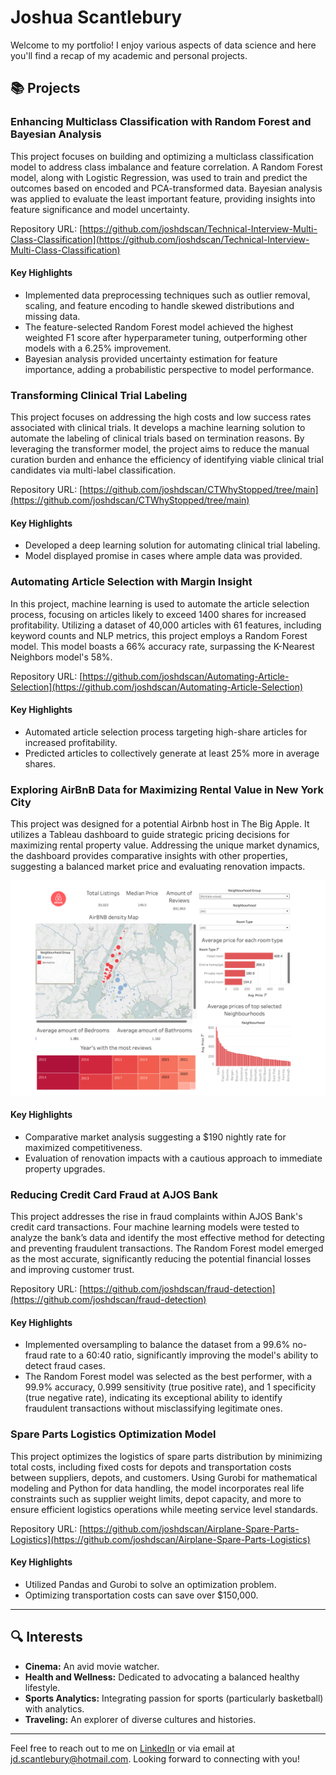 # Joshua Scantlebury

Welcome to my portfolio! I enjoy various aspects of data science and here you'll find a recap of my academic and personal projects.

## 📚 Projects

### Enhancing Multiclass Classification with Random Forest and Bayesian Analysis

This project focuses on building and optimizing a multiclass classification model to address class imbalance and feature correlation. A Random Forest model, along with Logistic Regression, was used to train and predict the outcomes based on encoded and PCA-transformed data. Bayesian analysis was applied to evaluate the least important feature, providing insights into feature significance and model uncertainty.

Repository URL: [https://github.com/joshdscan/Technical-Interview-Multi-Class-Classification](https://github.com/joshdscan/Technical-Interview-Multi-Class-Classification)

#### Key Highlights
- Implemented data preprocessing techniques such as outlier removal, scaling, and feature encoding to handle skewed distributions and missing data.
- The feature-selected Random Forest model achieved the highest weighted F1 score after hyperparameter tuning, outperforming other models with a 6.25% improvement.
- Bayesian analysis provided uncertainty estimation for feature importance, adding a probabilistic perspective to model performance.


### Transforming Clinical Trial Labeling

This project focuses on addressing the high costs and low success rates associated with clinical trials. It develops a machine learning solution to automate the labeling of clinical trials based on termination reasons. By leveraging the transformer model, the project aims to reduce the manual curation burden and enhance the efficiency of identifying viable clinical trial candidates via multi-label classification.

Repository URL: [https://github.com/joshdscan/CTWhyStopped/tree/main](https://github.com/joshdscan/CTWhyStopped/tree/main)

#### Key Highlights
- Developed a deep learning solution for automating clinical trial labeling.
- Model displayed promise in cases where ample data was provided.

### Automating Article Selection with Margin Insight

In this project, machine learning is used to automate the article selection process, focusing on articles likely to exceed 1400 shares for increased profitability. Utilizing a dataset of 40,000 articles with 61 features, including keyword counts and NLP metrics, this project employs a Random Forest model. This model boasts a 66% accuracy rate, surpassing the K-Nearest Neighbors model's 58%.

Repository URL: [https://github.com/joshdscan/Automating-Article-Selection](https://github.com/joshdscan/Automating-Article-Selection)

#### Key Highlights
- Automated article selection process targeting high-share articles for increased profitability.
- Predicted articles to collectively generate at least 25% more in average shares.

### Exploring AirBnB Data for Maximizing Rental Value in New York City

This project was designed for a potential Airbnb host in The Big Apple. It utilizes a Tableau dashboard to guide strategic pricing decisions for maximizing rental property value. Addressing the unique market dynamics, the dashboard provides comparative insights with other properties, suggesting a balanced market price and evaluating renovation impacts.

![AirBnB Dashboard](AirBnB%20Dashboard.png)

#### Key Highlights
- Comparative market analysis suggesting a $190 nightly rate for maximized competitiveness.
- Evaluation of renovation impacts with a cautious approach to immediate property upgrades.

### Reducing Credit Card Fraud at AJOS Bank

This project addresses the rise in fraud complaints within AJOS Bank's credit card transactions. Four machine learning models were tested to analyze the bank’s data and identify the most effective method for detecting and preventing fraudulent transactions. The Random Forest model emerged as the most accurate, significantly reducing the potential financial losses and improving customer trust.

Repository URL:  [https://github.com/joshdscan/fraud-detection](https://github.com/joshdscan/fraud-detection)

#### Key Highlights
- Implemented oversampling to balance the dataset from a 99.6% no-fraud rate to a 60:40 ratio, significantly improving the model's ability to detect fraud cases.
- The Random Forest model was selected as the best performer, with a 99.9% accuracy, 0.999 sensitivity (true positive rate), and 1 specificity (true negative rate), indicating its exceptional ability to identify fraudulent transactions without misclassifying legitimate ones.

### Spare Parts Logistics Optimization Model

This project optimizes the logistics of spare parts distribution by minimizing total costs, including fixed costs for depots and transportation costs between suppliers, depots, and customers. Using Gurobi for mathematical modeling and Python for data handling, the model incorporates real life constraints such as supplier weight limits, depot capacity,  and more to ensure efficient logistics operations while meeting service level standards.

Repository URL: [https://github.com/joshdscan/Airplane-Spare-Parts-Logistics](https://github.com/joshdscan/Airplane-Spare-Parts-Logistics)

#### Key Highlights
- Utilized Pandas and Gurobi to solve an optimization problem.
- Optimizing transportation costs can save over $150,000.

---

## 🔍 Interests

- **Cinema:** An avid movie watcher.
- **Health and Wellness:** Dedicated to advocating a balanced healthy lifestyle.
- **Sports Analytics:** Integrating passion for sports (particularly basketball) with analytics.
- **Traveling:**  An explorer of diverse cultures and histories.

---

Feel free to reach out to me on [LinkedIn](https://www.linkedin.com/in/joshuadscantlebury) or via email at jd.scantlebury@hotmail.com. Looking forward to connecting with you!
